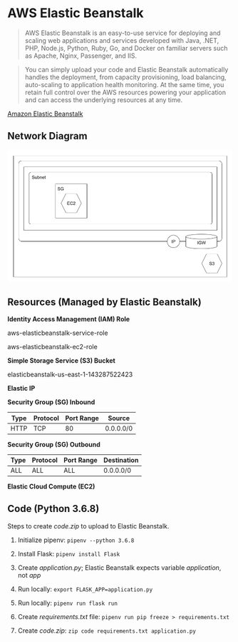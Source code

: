 # AWS Elastic Beanstalk 

> AWS Elastic Beanstalk is an easy-to-use service for deploying and scaling web applications and services developed with Java, .NET, PHP, Node.js, Python, Ruby, Go, and Docker on familiar servers such as Apache, Nginx, Passenger, and IIS.

> You can simply upload your code and Elastic Beanstalk automatically handles the deployment, from capacity provisioning, load balancing, auto-scaling to application health monitoring. At the same time, you retain full control over the AWS resources powering your application and can access the underlying resources at any time.

[Amazon Elastic Beanstalk](https://aws.amazon.com/elasticbeanstalk/)

## Network Diagram

![Network Diagram](aws-beanstalk.png)

## Resources (Managed by Elastic Beanstalk)

**Identity Access Management (IAM) Role**

aws-elasticbeanstalk-service-role

aws-elasticbeanstalk-ec2-role

**Simple Storage Service (S3) Bucket**

elasticbeanstalk-us-east-1-143287522423

**Elastic IP**

**Security Group (SG) Inbound**

| Type  | Protocol | Port Range | Source    |
| ----- | -------- | ---------- | --------- |
| HTTP  | TCP      | 80         | 0.0.0.0/0 |

**Security Group (SG) Outbound**

| Type  | Protocol | Port Range | Destination |
| ----- | -------- | ---------- | ----------- |
| ALL   | ALL      | ALL        | 0.0.0.0/0   |

**Elastic Cloud Compute (EC2)**

## Code (Python 3.6.8)

Steps to create *code.zip* to upload to Elastic Beanstalk.

1. Initialize pipenv: `pipenv --python 3.6.8`

2. Install Flask: `pipenv install Flask`

3. Create *application.py*; Elastic Beanstalk expects variable *application*, not *app*

4. Run locally: `export FLASK_APP=application.py`

5. Run locally: `pipenv run flask run`

6. Create *requirements.txt* file: `pipenv run pip freeze > requirements.txt`

7. Create *code.zip*: `zip code requirements.txt application.py`
